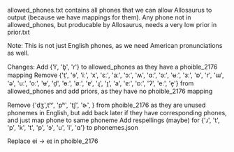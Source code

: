 allowed_phones.txt contains all phones that we can allow Allosaurus to output (because we have mappings for them).
Any phone not in allowed_phones, but producable by Allosaurus, needs a very low prior in prior.txt

Note: This is not just English phones, as we need American pronunciations as well.

Changes:
Add {'ɫ', 'b̥', 'ɾ'} to allowed_phones as they have a phoible_2176 mapping
Remove {'t̠', 'ɘ', 'iː', 'x', 'ɛː', 'aː', 'ɔː', 'ʍ', 'ɑː', 'əː', 'ʉː', 'ɜː', 'ɒ', 'r', 'ɯ', 'ə', 'uː', 'oː', 'ʉ', 'd̠', 'ɵː', 'øː', 'ɐ', 'ɻ', 'ɪ̯', 'a', 'ɐː', 'ɒː', 'ʔ', 'eː', 'e̞'} from allowed_phones and add priors, as they have no phoible_2176 mapping

Remove {'d̠ʒ',tʰ', 'pʰ', 't̠ʃ', 'ɚ', } from phoible_2176 as they are unused phonemes in English, but add back later if they have corresponding phones, and just map phone to same phoneme
Add respellings (maybe) for {'ɹ', 't', 'p', 'k', 't', 'p', 'ɔ', 'u', 'i', 'ɑ'} to phonemes.json

Replace ei -> eɪ in phoible_2176